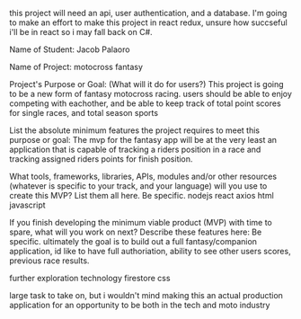  this project will need an api, user authentication, and a database. I'm going to make an effort to make this project in react redux, unsure how succseful i'll be in react so i may fall back on C#.

Name of Student:
Jacob Palaoro

Name of Project:
motocross fantasy

Project's Purpose or Goal: (What will it do for users?) This project is going to be a new form of fantasy motocross racing. users should be able to enjoy competing with eachother, and be able to keep track of total point scores for single races, and total season sports

List the absolute minimum features the project requires to meet this purpose or goal:
The mvp for the fantasy app will be at the very least an application that is capable of tracking a riders position in a race and tracking assigned riders points for finish position.

What tools, frameworks, libraries, APIs, modules and/or other resources (whatever is specific to your track, and your language) will you use to create this MVP? List them all here. Be specific.
nodejs
react
axios
html
javascript


If you finish developing the minimum viable product (MVP) with time to spare, what will you work on next? Describe these features here: Be specific.
ultimately the goal is to build out a full fantasy/companion application, id like to have full authoriation, ability to see other users scores, previous race results.

further exploration technology 
firestore
css

large task to take on, but i wouldn't mind making this an actual production application for an opportunity to be both in the tech and moto industry